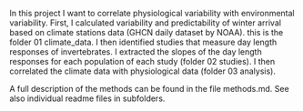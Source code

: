 In this project I  want to correlate physiological variability with environmental variability. First, I calculated variability and predictability of winter arrival based on climate stations data (GHCN daily dataset by NOAA). this is the folder 01 climate_data.
I then identified studies that measure day length responses of invertebrates. I extracted the slopes of the day length responses for each population of each study (folder 02 studies).
I then correlated the climate data with physiological data (folder 03 analysis). 

A full description of the methods can be found in the file methods.md. See also individual readme files in subfolders.
